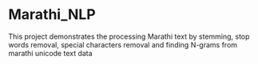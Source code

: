 # Marathi_NLP
This project demonstrates the processing Marathi text by stemming, stop words removal, special characters removal and finding N-grams from marathi unicode text data
